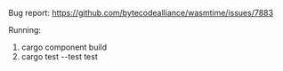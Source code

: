 Bug report: https://github.com/bytecodealliance/wasmtime/issues/7883

Running:

1. cargo component build
2. cargo test --test test
